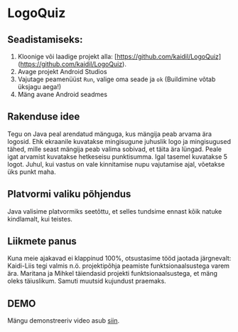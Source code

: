 # LogoQuiz

 ## Seadistamiseks:
1. Kloonige või laadige projekt alla: [https://github.com/kaidil/LogoQuiz] (https://github.com/kaidil/LogoQuiz).
2. Avage projekt Android Studios
3. Vajutage peamenüüst `Run`, valige oma seade ja `ok` (Buildimine võtab üksjagu aega!)
4. Mäng avane Android seadmes

## Rakenduse idee
Tegu on Java peal arendatud mänguga, kus mängija peab arvama ära logosid. Ehk ekraanile kuvatakse mingisugune juhuslik logo ja mingisugused tähed, mille seast mängija peab valima sobivad, et täita ära lüngad. Peale igat arvamist kuvatakse hetkeseisu punktisumma. Igal tasemel kuvatakse 5 logot. Juhul, kui vastus on vale kinnitamise nupu vajutamise ajal, võetakse üks punkt maha.

## Platvormi valiku põhjendus
Java valisime platvormiks seetõttu, et selles tundsime ennast kõik natuke kindlamalt, kui teistes.

## Liikmete panus
Kuna meie ajakavad ei klappinud 100%, otsustasime tööd jaotada järgnevalt:
Kaidi-Liis tegi valmis n.ö. projektipõhja peamiste funktsionaalsustega varem ära.
Maritana ja Mihkel täiendasid projekti funktsionaalsustega, et mäng oleks täiuslikum. Samuti muutsid kujundust praemaks.

## DEMO
Mängu demonstreeriv video asub [siin](https://youtu.be/QZ9L_m6mRfo).
